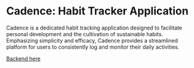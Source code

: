 # Cadence: Habit Tracker Application

Cadence is a dedicated habit tracking application designed to facilitate personal development and the cultivation of sustainable habits.
Emphasizing simplicity and efficacy, Cadence provides a streamlined platform for users to consistently log and monitor their daily activities.

[Backend here](https://github.com/igoroganesian/cadence-backend)
